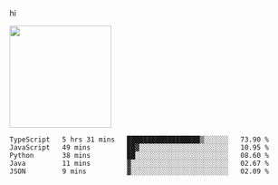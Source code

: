 hi

<img height="180em" src="https://github-readme-stats.vercel.app/api?username=AProductiveNerd&show_icons=true&hide_border=true&&count_private=true&include_all_commits=true" />

<!--START_SECTION:waka-->
```text
TypeScript   5 hrs 31 mins   ██████████████████▒░░░░░░   73.90 % 
JavaScript   49 mins         ██▓░░░░░░░░░░░░░░░░░░░░░░   10.95 % 
Python       38 mins         ██░░░░░░░░░░░░░░░░░░░░░░░   08.60 % 
Java         11 mins         ▓░░░░░░░░░░░░░░░░░░░░░░░░   02.67 % 
JSON         9 mins          ▓░░░░░░░░░░░░░░░░░░░░░░░░   02.09 % 
```
<!--END_SECTION:waka-->
